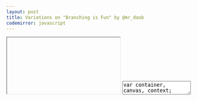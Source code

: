 ```yaml
---
layout: post
title: Variations on "Branching is Fun" by @mr_doob
codemirror: javascript
---
```


<script>
var live_snippets = [];
</script>

<textarea id="snippet-header" style="display:none;">
&lt;!DOCTYPE HTML&gt;
&lt;html lang="en"&gt;
	&lt;head&gt;
		&lt;title&gt;Branching - 00&lt;/title&gt;
		&lt;meta charset="utf-8"&gt;
		&lt;meta name="viewport" content="width=device-width, user-scalable=no, minimum-scale=1.0, maximum-scale=1.0"&gt;
		&lt;style type="text/css"&gt;
			body { background-color: #000000; margin: 0px; overflow: hidden; }
		&lt;/style&gt;
	&lt;/head&gt;
	&lt;body&gt;
		&lt;div id="container"&gt;&lt;/div&gt;
		&lt;script type="text/javascript"&gt;
</textarea>

<textarea id="snippet-footer" style="display:none;">
		&lt;/script&gt;
	&lt;/body&gt;
&lt;/html&gt;
</textarea>


<iframe class="viewcode" id="viewcode-branching-00"></iframe>
<textarea class="live" id="code-branching-00" name="code-branching-00">
var container, canvas, context;
var WIDTH, HEIGHT;
var branches, mouseX, mouseY;
init();
setInterval(loop, 1000/60);
function init() {
  container = document.getElementById('container');
  WIDTH = window.innerWidth;
  HEIGHT = window.innerHeight;
  var canvas = document.createElement("canvas");
  canvas.width = WIDTH;
  canvas.height = HEIGHT;
  container.appendChild(canvas);
  context = canvas.getContext("2d");
  context.fillStyle = "rgb(0, 0, 0)";
  context.fillRect (0, 0, WIDTH, HEIGHT);
  branches = [];
  window.addEventListener('mousemove', onWindowMouseMove, false);
}
function onWindowMouseMove(event) {
  mouseX = event.clientX;
  mouseY = event.clientY;
}
function loop() {
  if (branches.length &lt; 500) {
    branches.push(new Branch(mouseX, mouseY));
  }
  context.beginPath();
  context.strokeStyle = "#f80";
  for (var i = 0; i &lt; branches.length; i++) {
    var branch = branches[i];
    branch.life ++;
    if (branch.life &gt; 500) {
      branches.shift();
      continue;
    }
    context.moveTo(branch.x, branch.y);
    branch.rw += Math.random() - 0.5;
    branch.x += Math.cos(branch.rw);
    branch.y += Math.sin(branch.rw);
    context.lineTo(branch.x, branch.y);
  }
  context.stroke();
  context.closePath();
  context.fillStyle = "rgba(50, 0, 25, 0.1)";
  context.fillRect (0, 0, WIDTH, HEIGHT);
}
var Branch = function(x, y) {
  this.life = 0;
  this.x = x;
  this.y = y;
  this.rw = Math.random() * 360;
};
</textarea>

<script>
live_snippets.push('code-branching-00');
</script>

<script>
window.onload = function() {
  for (var i=0; i<live_snippets.length; i++) {
    (function(snippet) {
    var delay;
    var editor = CodeMirror.fromTextArea(document.getElementById(snippet), {
    mode: 'javascript',
    tabMode: 'indent',
    viewportMargin: Infinity,
    gutters: ["CodeMirror-lint-markers"],
    lint: true
    });
    editor.on('change', function() {
      clearTimeout(delay);
      delay = setTimeout(updatePreview, 300);
    });
    var header = document.getElementById('snippet-header');
    var footer = document.getElementById('snippet-footer');
    function updatePreview() {
      var previewFrame = document.getElementById('view'+snippet);
      var preview =  previewFrame.contentDocument ||  previewFrame.contentWindow.document;
      preview.open();
      preview.write(header.value+editor.getValue()+footer.value);
      preview.close();
    }
    setTimeout(updatePreview, 300);
   })(live_snippets[i]);
 }
}
</script>
